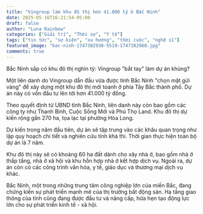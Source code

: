 ```yaml
---
title: "Vingroup làm khu đô thị hơn 41.000 tỷ ở Bắc Ninh"
date: 2025-05-16T16:21:54-05:00
draft: false
author: "Luna Rainbow"
categories: ["Giải trí", "Thời sự", "Y tế"]
tags: ["tin tức", "sự kiện", "xu hướng", "thời cuộc", "nghệ sĩ"]
featured_image: "bac-ninh-1747382930-5519-1747382960.jpg"
comments: true
---
```


Bắc Ninh sắp có khu đô thị nghìn tỷ: Vingroup "bắt tay" làm dự án khủng?

Một liên danh do Vingroup dẫn đầu vừa được tỉnh Bắc Ninh "chọn mặt gửi vàng" để xây dựng một khu đô thị mới toanh ở phía Tây Bắc thành phố. Dự án này có vốn đầu tư lên tới hơn 41.000 tỷ đồng.

Theo quyết định từ UBND tỉnh Bắc Ninh, liên danh này còn bao gồm các công ty như Thanh Bình, Cuộc Sống Mới và Phú Thọ Land. Khu đô thị dự kiến rộng gần 270 ha, tọa lạc tại phường Hòa Long.

Dự kiến trong năm đầu tiên, dự án sẽ tập trung vào các khâu quan trọng như lập quy hoạch chi tiết và nghiên cứu tính khả thi. Thời gian thực hiện toàn bộ dự án là 7 năm.

Khu đô thị này sẽ có khoảng 60 ha đất dành cho xây nhà ở, bao gồm nhà ở thấp tầng, nhà ở xã hội và khu hỗn hợp nhà ở kết hợp dịch vụ. Ngoài ra, dự án còn có các công trình văn hóa, y tế, giáo dục và thương mại dịch vụ khác.

Bắc Ninh, một trong những trung tâm công nghiệp lớn của miền Bắc, đang chứng kiến sự phát triển mạnh mẽ của thị trường bất động sản. Hạ tầng giao thông của tỉnh cũng đang được đầu tư và nâng cấp, hứa hẹn tạo động lực lớn cho sự phát triển kinh tế - xã hội.